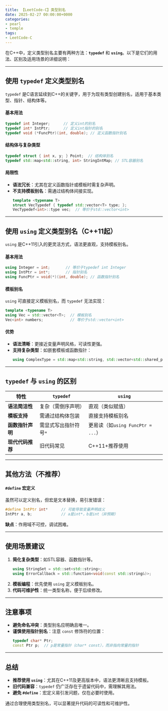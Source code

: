 ```yaml
---
title: 【LeetCode-C】类型别名
date: 2025-02-27 00:00:00+0000
categories: 
- pearl
- temple
tags:
- LeetCode-C
---
```


在C++中，定义类型别名主要有两种方法：**`typedef`** 和 **`using`**。以下是它们的用法、区别及适用场景的详细说明：

---

## 使用 `typedef` 定义类型别名
`typedef` 是C语言延续到C++的关键字，用于为现有类型创建别名，适用于基本类型、指针、结构体等。

####  **基本用法**
```cpp
typedef int Integer;      // 定义int的别名
typedef int* IntPtr;      // 定义int指针的别名
typedef void (*FuncPtr)(int, double); // 定义函数指针别名
```

####  **结构体与复杂类型**
```cpp
typedef struct { int x, y; } Point;  // 结构体别名
typedef std::map<std::string, int> StringIntMap; // STL容器别名
```

####  **局限性**
- **语法冗长**：尤其在定义函数指针或模板时需复杂声明。
- **不支持模板别名**：需通过结构体间接实现。
  ```cpp
  template <typename T>
  struct VecTypedef { typedef std::vector<T> type; };
  VecTypedef<int>::type vec;  // 等价于std::vector<int>
  ```

---

## 使用 `using` 定义类型别名（C++11起）
`using` 是C++11引入的更灵活方式，语法更直观，支持模板别名。

####  **基本用法**
```cpp
using Integer = int;       // 等价于typedef int Integer
using IntPtr = int*;       // 指针别名
using FuncPtr = void(*)(int, double); // 函数指针别名
```

####  **模板别名**
`using` 可直接定义模板别名，而 `typedef` 无法实现：
```cpp
template <typename T>
using Vec = std::vector<T>;  // 模板别名
Vec<int> numbers;            // 等价于std::vector<int>
```

####  **优势**
- **语法清晰**：更接近变量声明风格，可读性更强。
- **支持复杂类型**：如嵌套模板或函数指针：
  ```cpp
  using ComplexType = std::map<std::string, std::vector<std::shared_ptr<int>>>;
  ```

---

## `typedef` 与 `using` 的区别
| 特性                | `typedef`                     | `using`                          |
|---------------------|-------------------------------|----------------------------------|
| **语法简洁性**      | 复杂（需倒序声明）            | 直观（类似赋值）         |
| **模板支持**        | 需通过结构体包装              | 直接支持模板别名        |
| **函数指针声明**    | 需显式写出指针符号`*`         | 更易读（如`using FuncPtr = ...`） |
| **现代代码推荐**    | 旧代码常见                    | C++11+推荐使用         |

---

## 其他方法（不推荐）
####  **`#define` 宏定义**
虽然可以定义别名，但宏是文本替换，易引发错误：
```cpp
#define IntPtr int*      // 可能导致变量声明歧义
IntPtr a, b;             // a是int*，b是int（非预期）
```
**缺点**：作用域不可控，调试困难。

---

## 使用场景建议
1. **简化复杂类型**：如STL容器、函数指针等。
   ```cpp
   using StringSet = std::set<std::string>;
   using ErrorCallback = std::function<void(const std::string&)>;
   ```
2. **模板编程**：优先使用 `using` 定义模板别名。
3. **代码可维护性**：统一类型名称，便于后续修改。

---

## 注意事项
- **避免命名冲突**：类型别名应明确且唯一。
- **谨慎使用指针别名**：注意 `const` 修饰符的位置：
  ```cpp
  typedef char* Ptr;
  const Ptr p;  // p是常量指针（char* const），而非指向常量的指针
  ```

---

## 总结
- **推荐使用 `using`**：尤其在C++11及更高版本中，语法更清晰且支持模板。
- **旧代码兼容**：`typedef` 仍广泛存在于遗留代码中，需理解其用法。
- **避免 `#define`**：宏定义易引发问题，仅在必要时使用。

通过合理使用类型别名，可以显著提升代码的可读性和可维护性。